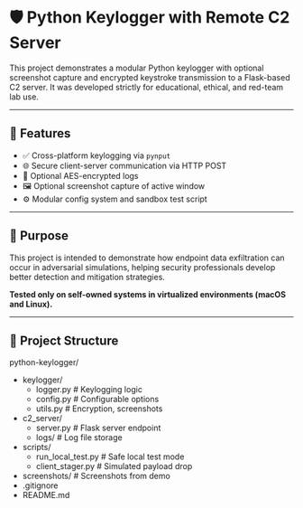# 🛡️ Python Keylogger with Remote C2 Server

This project demonstrates a modular Python keylogger with optional screenshot capture and encrypted keystroke transmission to a Flask-based C2 server. It was developed strictly for educational, ethical, and red-team lab use.

---

## 🔧 Features

- ✅ Cross-platform keylogging via `pynput`
- 🌐 Secure client-server communication via HTTP POST
- 🔐 Optional AES-encrypted logs
- 🖼️ Optional screenshot capture of active window
- ⚙️ Modular config system and sandbox test script

---

## 🧠 Purpose

This project is intended to demonstrate how endpoint data exfiltration can occur in adversarial simulations, helping security professionals develop better detection and mitigation strategies.

**Tested only on self-owned systems in virtualized environments (macOS and Linux).**

---

## 📁 Project Structure

python-keylogger/
- keylogger/
  - logger.py # Keylogging logic
  - config.py # Configurable options
  - utils.py # Encryption, screenshots
- c2_server/
  - server.py # Flask server endpoint
  - logs/ # Log file storage
- scripts/
  - run_local_test.py # Safe local test mode
  - client_stager.py # Simulated payload drop
- screenshots/ # Screenshots from demo
- .gitignore
- README.md
